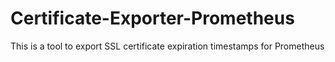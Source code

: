# Certificate-Exporter-Prometheus
This is a tool to export SSL certificate expiration timestamps for Prometheus
